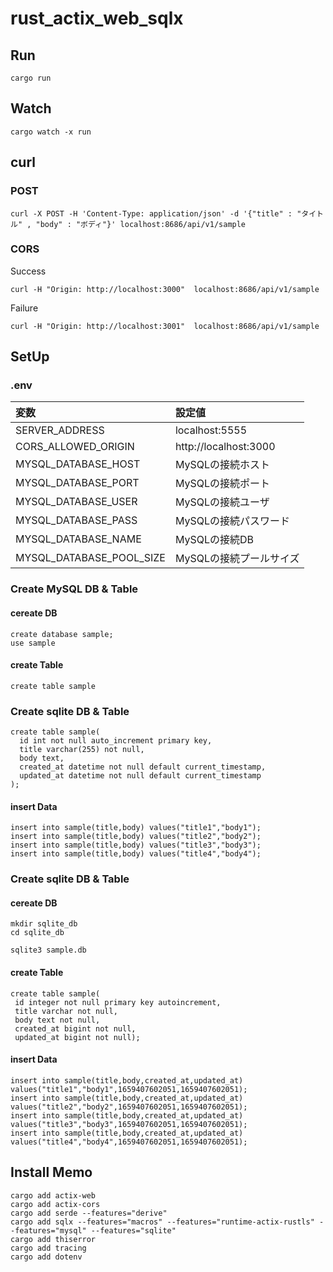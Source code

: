 # rust_actix_web_sqlx

## Run

```
cargo run
```

## Watch

```
cargo watch -x run
```

## curl

### POST

```
curl -X POST -H 'Content-Type: application/json' -d '{"title" : "タイトル" , "body" : "ボディ"}' localhost:8686/api/v1/sample
```

### CORS

Success

```
curl -H "Origin: http://localhost:3000"  localhost:8686/api/v1/sample
```

Failure

```
curl -H "Origin: http://localhost:3001"  localhost:8686/api/v1/sample
```

## SetUp

### .env

|変数|設定値|
|:-|:-|
|SERVER_ADDRESS|localhost:5555|
|CORS_ALLOWED_ORIGIN|http://localhost:3000|
|MYSQL_DATABASE_HOST|MySQLの接続ホスト|
|MYSQL_DATABASE_PORT|MySQLの接続ポート|
|MYSQL_DATABASE_USER|MySQLの接続ユーザ|
|MYSQL_DATABASE_PASS|MySQLの接続パスワード|
|MYSQL_DATABASE_NAME|MySQLの接続DB|
|MYSQL_DATABASE_POOL_SIZE|MySQLの接続プールサイズ|

### Create MySQL DB & Table

#### cereate DB

```
create database sample;
use sample
```

#### create Table

```
create table sample
```

### Create sqlite DB & Table

```
create table sample(
  id int not null auto_increment primary key,
  title varchar(255) not null,
  body text,
  created_at datetime not null default current_timestamp,
  updated_at datetime not null default current_timestamp
);
```

#### insert Data

```
insert into sample(title,body) values("title1","body1");
insert into sample(title,body) values("title2","body2");
insert into sample(title,body) values("title3","body3");
insert into sample(title,body) values("title4","body4");
```

### Create sqlite DB & Table

#### cereate DB

```
mkdir sqlite_db
cd sqlite_db

sqlite3 sample.db
```

#### create Table

```
create table sample(
 id integer not null primary key autoincrement,
 title varchar not null,
 body text not null,
 created_at bigint not null,
 updated_at bigint not null);
```

#### insert Data

```
insert into sample(title,body,created_at,updated_at) values("title1","body1",1659407602051,1659407602051);
insert into sample(title,body,created_at,updated_at) values("title2","body2",1659407602051,1659407602051);
insert into sample(title,body,created_at,updated_at) values("title3","body3",1659407602051,1659407602051);
insert into sample(title,body,created_at,updated_at) values("title4","body4",1659407602051,1659407602051);
```

## Install Memo
```
cargo add actix-web
cargo add actix-cors
cargo add serde --features="derive"
cargo add sqlx --features="macros" --features="runtime-actix-rustls" --features="mysql" --features="sqlite"
cargo add thiserror
cargo add tracing
cargo add dotenv
```